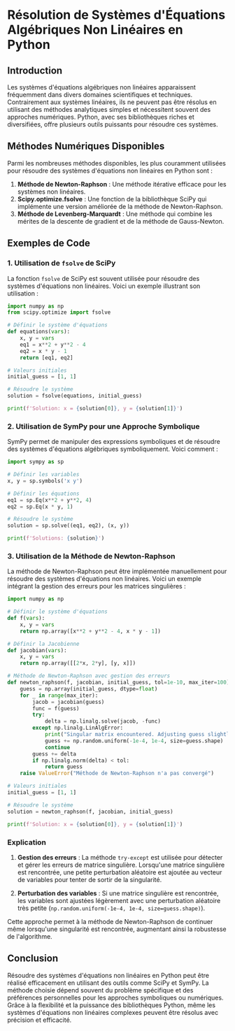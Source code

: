 # Résolution de Systèmes d'Équations Algébriques Non Linéaires en Python

## Introduction

Les systèmes d'équations algébriques non linéaires apparaissent fréquemment dans divers domaines scientifiques et techniques. Contrairement aux systèmes linéaires, ils ne peuvent pas être résolus en utilisant des méthodes analytiques simples et nécessitent souvent des approches numériques. Python, avec ses bibliothèques riches et diversifiées, offre plusieurs outils puissants pour résoudre ces systèmes.

## Méthodes Numériques Disponibles

Parmi les nombreuses méthodes disponibles, les plus couramment utilisées pour résoudre des systèmes d'équations non linéaires en Python sont :

1. **Méthode de Newton-Raphson** : Une méthode itérative efficace pour les systèmes non linéaires.
2. **Scipy.optimize.fsolve** : Une fonction de la bibliothèque SciPy qui implémente une version améliorée de la méthode de Newton-Raphson.
3. **Méthode de Levenberg-Marquardt** : Une méthode qui combine les mérites de la descente de gradient et de la méthode de Gauss-Newton.

## Exemples de Code

### 1. Utilisation de `fsolve` de SciPy

La fonction `fsolve` de SciPy est souvent utilisée pour résoudre des systèmes d'équations non linéaires. Voici un exemple illustrant son utilisation :

```python
import numpy as np
from scipy.optimize import fsolve

# Définir le système d'équations
def equations(vars):
    x, y = vars
    eq1 = x**2 + y**2 - 4
    eq2 = x * y - 1
    return [eq1, eq2]

# Valeurs initiales
initial_guess = [1, 1]

# Résoudre le système
solution = fsolve(equations, initial_guess)

print(f'Solution: x = {solution[0]}, y = {solution[1]}')
```

### 2. Utilisation de SymPy pour une Approche Symbolique

SymPy permet de manipuler des expressions symboliques et de résoudre des systèmes d'équations algébriques symboliquement. Voici comment :

```python
import sympy as sp

# Définir les variables
x, y = sp.symbols('x y')

# Définir les équations
eq1 = sp.Eq(x**2 + y**2, 4)
eq2 = sp.Eq(x * y, 1)

# Résoudre le système
solution = sp.solve((eq1, eq2), (x, y))

print(f'Solutions: {solution}')
```

### 3. Utilisation de la Méthode de Newton-Raphson

La méthode de Newton-Raphson peut être implémentée manuellement pour résoudre des systèmes d'équations non linéaires. Voici un exemple intégrant la gestion des erreurs pour les matrices singulières :

```python
import numpy as np

# Définir le système d'équations
def f(vars):
    x, y = vars
    return np.array([x**2 + y**2 - 4, x * y - 1])

# Définir la Jacobienne
def jacobian(vars):
    x, y = vars
    return np.array([[2*x, 2*y], [y, x]])

# Méthode de Newton-Raphson avec gestion des erreurs
def newton_raphson(f, jacobian, initial_guess, tol=1e-10, max_iter=100):
    guess = np.array(initial_guess, dtype=float)
    for _ in range(max_iter):
        jacob = jacobian(guess)
        func = f(guess)
        try:
            delta = np.linalg.solve(jacob, -func)
        except np.linalg.LinAlgError:
            print("Singular matrix encountered. Adjusting guess slightly and continuing.")
            guess += np.random.uniform(-1e-4, 1e-4, size=guess.shape)
            continue
        guess += delta
        if np.linalg.norm(delta) < tol:
            return guess
    raise ValueError("Méthode de Newton-Raphson n'a pas convergé")

# Valeurs initiales
initial_guess = [1, 1]

# Résoudre le système
solution = newton_raphson(f, jacobian, initial_guess)

print(f'Solution: x = {solution[0]}, y = {solution[1]}')

```

### Explication

1. **Gestion des erreurs** : La méthode `try-except` est utilisée pour détecter et gérer les erreurs de matrice singulière. Lorsqu'une matrice singulière est rencontrée, une petite perturbation aléatoire est ajoutée au vecteur de variables pour tenter de sortir de la singularité.

2. **Perturbation des variables** : Si une matrice singulière est rencontrée, les variables sont ajustées légèrement avec une perturbation aléatoire très petite (`np.random.uniform(-1e-4, 1e-4, size=guess.shape)`).

Cette approche permet à la méthode de Newton-Raphson de continuer même lorsqu'une singularité est rencontrée, augmentant ainsi la robustesse de l'algorithme.

## Conclusion

Résoudre des systèmes d'équations non linéaires en Python peut être réalisé efficacement en utilisant des outils comme SciPy et SymPy. La méthode choisie dépend souvent du problème spécifique et des préférences personnelles pour les approches symboliques ou numériques. Grâce à la flexibilité et la puissance des bibliothèques Python, même les systèmes d'équations non linéaires complexes peuvent être résolus avec précision et efficacité.